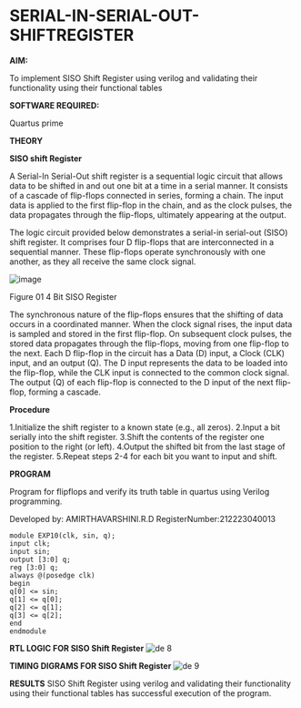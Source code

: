 # SERIAL-IN-SERIAL-OUT-SHIFTREGISTER

**AIM:**

To implement  SISO Shift Register using verilog and validating their functionality using their functional tables

**SOFTWARE REQUIRED:**

Quartus prime

**THEORY**

**SISO shift Register**

A Serial-In Serial-Out shift register is a sequential logic circuit that allows data to be shifted in and out one bit at a time in a serial manner. It consists of a cascade of flip-flops connected in series, forming a chain. The input data is applied to the first flip-flop in the chain, and as the clock pulses, the data propagates through the flip-flops, ultimately appearing at the output.

The logic circuit provided below demonstrates a serial-in serial-out (SISO) shift register. It comprises four D flip-flops that are interconnected in a sequential manner. These flip-flops operate synchronously with one another, as they all receive the same clock signal.

![image](https://github.com/naavaneetha/SERIAL-IN-SERIAL-OUT-SHIFTREGISTER/assets/154305477/e81c4072-37f9-46c6-8145-566764b74c3a)

Figure 01 4 Bit SISO Register

The synchronous nature of the flip-flops ensures that the shifting of data occurs in a coordinated manner. When the clock signal rises, the input data is sampled and stored in the first flip-flop. On subsequent clock pulses, the stored data propagates through the flip-flops, moving from one flip-flop to the next.
Each D flip-flop in the circuit has a Data (D) input, a Clock (CLK) input, and an output (Q). The D input represents the data to be loaded into the flip-flop, while the CLK input is connected to the common clock signal. The output (Q) of each flip-flop is connected to the D input of the next flip-flop, forming a cascade.

**Procedure**

1.Initialize the shift register to a known state (e.g., all zeros).
2.Input a bit serially into the shift register.
3.Shift the contents of the register one position to the right (or left).
4.Output the shifted bit from the last stage of the register.
5.Repeat steps 2-4 for each bit you want to input and shift.

**PROGRAM**

Program for flipflops and verify its truth table in quartus using Verilog programming.

Developed by: AMIRTHAVARSHINI.R.D
RegisterNumber:212223040013

```
module EXP10(clk, sin, q);
input clk;
input sin;
output [3:0] q;
reg [3:0] q;
always @(posedge clk)
begin
q[0] <= sin;
q[1] <= q[0];
q[2] <= q[1];
q[3] <= q[2];
end
endmodule
```

**RTL LOGIC FOR SISO Shift Register**
![de 8](https://github.com/amirtha5591/SERIAL-IN-SERIAL-OUT-SHIFTREGISTER/assets/145742831/3f9dbc2d-fe7c-4c47-a5c9-728b3bd140d5)


**TIMING DIGRAMS FOR SISO Shift Register**
![de 9](https://github.com/amirtha5591/SERIAL-IN-SERIAL-OUT-SHIFTREGISTER/assets/145742831/53b3fb19-56a0-4f99-beae-89e434b2dcd4)


**RESULTS**
SISO Shift Register using verilog and validating their functionality using their functional tables has successful execution of the program.
